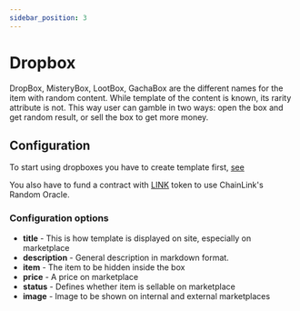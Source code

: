 ```yaml
---
sidebar_position: 3
---
```


# Dropbox

DropBox, MisteryBox, LootBox, GachaBox are the different names for the item with random content. While template of the
content is known, its rarity attribute is not. This way user can gamble in two ways: open the box and get random result,
or sell the box to get more money.

## Configuration

To start using dropboxes you have to create template first, [see](/docs/admin-panel/ERC721/template/)

You also have to fund a contract with [LINK](/docs/integrations/ChainLink/) token to use ChainLink's Random Oracle.

### Configuration options

- **title** - This is how template is displayed on site, especially on marketplace
- **description** - General description in markdown format.
- **item** - The item to be hidden inside the box
- **price** - A price on marketplace
- **status** - Defines whether item is sellable on marketplace
- **image** - Image to be shown on internal and external marketplaces
